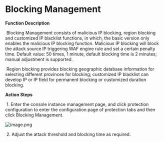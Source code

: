 # Blocking Management

**Function Description**

​    Blocking Management consists of malicious IP blocking, region blocking and customized IP blacklist functions, in which, the basic version only enables the malicious IP blocking function. Malicious IP blocking will block the attack source IP triggering WAF engine rule and set a certain penalty time. Default value: 50 times, 1 minute, default blocking time is 2 minutes; manual adjustment is supported.

​    Region blocking provides blocking geographic database information for selecting different provinces for blocking; customized IP blacklist can develop IP or IP field for permanent blocking or customized duration blocking.

**Action Steps**

​    1. Enter the console instance management page, and click protection configuration to enter the configuration page of protection tabs and then click Blocking Management.

![image.png](https://img1.jcloudcs.com/cms/439f45f4-11d2-4594-b5ca-df631c82499220180817105807.png)

​    2. Adjust the attack threshold and blocking time as required.